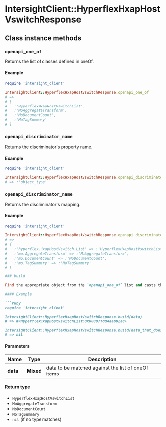 # IntersightClient::HyperflexHxapHostVswitchResponse

## Class instance methods

### `openapi_one_of`

Returns the list of classes defined in oneOf.

#### Example

```ruby
require 'intersight_client'

IntersightClient::HyperflexHxapHostVswitchResponse.openapi_one_of
# =>
# [
#   :'HyperflexHxapHostVswitchList',
#   :'MoAggregateTransform',
#   :'MoDocumentCount',
#   :'MoTagSummary'
# ]
```

### `openapi_discriminator_name`

Returns the discriminator's property name.

#### Example

```ruby
require 'intersight_client'

IntersightClient::HyperflexHxapHostVswitchResponse.openapi_discriminator_name
# => :'object_type'
```

### `openapi_discriminator_name`

Returns the discriminator's mapping.

#### Example

```ruby
require 'intersight_client'

IntersightClient::HyperflexHxapHostVswitchResponse.openapi_discriminator_mapping
# =>
# {
#   :'hyperflex.HxapHostVswitch.List' => :'HyperflexHxapHostVswitchList',
#   :'mo.AggregateTransform' => :'MoAggregateTransform',
#   :'mo.DocumentCount' => :'MoDocumentCount',
#   :'mo.TagSummary' => :'MoTagSummary'
# }

### build

Find the appropriate object from the `openapi_one_of` list and casts the data into it.

#### Example

```ruby
require 'intersight_client'

IntersightClient::HyperflexHxapHostVswitchResponse.build(data)
# => #<HyperflexHxapHostVswitchList:0x00007fdd4aab02a0>

IntersightClient::HyperflexHxapHostVswitchResponse.build(data_that_doesnt_match)
# => nil
```

#### Parameters

| Name | Type | Description |
| ---- | ---- | ----------- |
| **data** | **Mixed** | data to be matched against the list of oneOf items |

#### Return type

- `HyperflexHxapHostVswitchList`
- `MoAggregateTransform`
- `MoDocumentCount`
- `MoTagSummary`
- `nil` (if no type matches)

